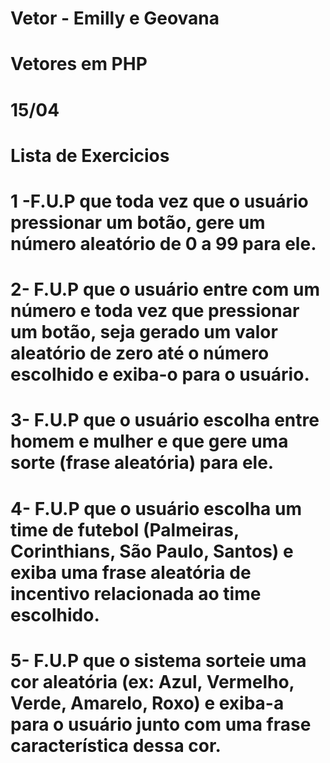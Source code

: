 # Vetor - Emilly e Geovana

# Vetores em PHP
# 15/04
# Lista de Exercicios

# 1 -F.U.P que toda vez que o usuário pressionar um botão, gere um número aleatório de 0 a 99 para ele.
# 2- F.U.P que o usuário entre com um número e toda vez que pressionar um botão, seja gerado um valor aleatório de zero até o número escolhido e exiba-o para o usuário.
# 3- F.U.P que o usuário escolha entre homem e mulher e que gere uma sorte (frase aleatória) para ele.
# 4- F.U.P que o usuário escolha um time de futebol (Palmeiras, Corinthians, São Paulo, Santos) e exiba uma frase aleatória de incentivo relacionada ao time escolhido.
# 5- F.U.P que o sistema sorteie uma cor aleatória (ex: Azul, Vermelho, Verde, Amarelo, Roxo) e exiba-a para o usuário junto com uma frase característica dessa cor.

